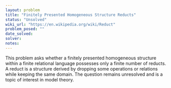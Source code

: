 ```yaml
---
layout: problem
title: "Finitely Presented Homogeneous Structure Reducts"
status: "Unsolved"
wiki_url: "https://en.wikipedia.org/wiki/Reduct"
problem_posed: ""
date_solved:
solver:
notes:
---
```

This problem asks whether a finitely presented homogeneous structure within a finite relational language possesses only a finite number of reducts. A reduct is a structure derived by dropping some operations or relations while keeping the same domain. The question remains unresolved and is a topic of interest in model theory.